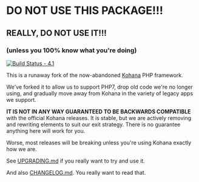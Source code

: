 # DO NOT USE THIS PACKAGE!!!

## REALLY, DO NOT USE IT!!!

### (unless you 100% know what you're doing)

[![Build Status - 4.1](https://travis-ci.org/ingenerator/kohana-core.svg?branch=4.1.x)](https://travis-ci.org/ingenerator/kohana-core)

This is a runaway fork of the now-abandoned [Kohana](http://kohanaframework.org/) PHP framework.

We've forked it to allow us to support PHP7, drop old code we're no longer using, and gradually move away 
from Kohana in the variety of legacy apps we support.

**IT IS NOT IN ANY WAY GUARANTEED TO BE BACKWARDS COMPATIBLE** with the official Kohana releases. It is
stable, but we are actively removing and rewriting elements to suit our exit strategy. There is no guarantee
anything here will work for you.

Worse, most releases will be breaking unless you're using Kohana exactly how we are.

See [UPGRADING.md](UPGRADING.md) if you really want to try and use it.

And also [CHANGELOG.md](CHANGELOG.md). You really want to read that.
